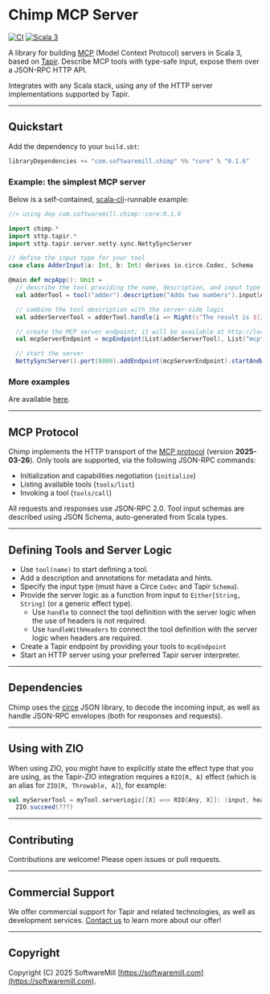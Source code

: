 # Chimp MCP Server

[![CI](https://github.com/softwaremill/chimp/actions/workflows/ci.yml/badge.svg)](https://github.com/softwaremill/chimp/actions/workflows/ci.yml)
[![Scala 3](https://img.shields.io/badge/scala-3-blue.svg)](https://www.scala-lang.org/)

A library for building [MCP](#mcp-protocol) (Model Context Protocol) servers in Scala 3, based on [Tapir](https://tapir.softwaremill.com/). Describe MCP tools with type-safe input, expose them over a JSON-RPC HTTP API. 

Integrates with any Scala stack, using any of the HTTP server implementations supported by Tapir.

---

## Quickstart

Add the dependency to your `build.sbt`:

```scala
libraryDependencies += "com.softwaremill.chimp" %% "core" % "0.1.6"
```

### Example: the simplest MCP server

Below is a self-contained, [scala-cli](https://scala-cli.virtuslab.org)-runnable example:

```scala
//> using dep com.softwaremill.chimp::core:0.1.6

import chimp.*
import sttp.tapir.*
import sttp.tapir.server.netty.sync.NettySyncServer

// define the input type for your tool
case class AdderInput(a: Int, b: Int) derives io.circe.Codec, Schema

@main def mcpApp(): Unit =
  // describe the tool providing the name, description, and input type
  val adderTool = tool("adder").description("Adds two numbers").input[AdderInput]

  // combine the tool description with the server-side logic
  val adderServerTool = adderTool.handle(i => Right(s"The result is ${i.a + i.b}"))

  // create the MCP server endpoint; it will be available at http://localhost:8080/mcp  
  val mcpServerEndpoint = mcpEndpoint(List(adderServerTool), List("mcp"))

  // start the server
  NettySyncServer().port(8080).addEndpoint(mcpServerEndpoint).startAndWait()
```

### More examples

Are available [here](https://github.com/softwaremill/chimp/tree/master/examples/src/main/scala/chimp).

---

## MCP Protocol

Chimp implements the HTTP transport of the [MCP protocol](https://modelcontextprotocol.io/specification/2025-03-26) (version **2025-03-26**). Only tools are supported, via the following JSON-RPC commands:

- Initialization and capabilities negotiation (`initialize`)
- Listing available tools (`tools/list`)
- Invoking a tool (`tools/call`)

All requests and responses use JSON-RPC 2.0. Tool input schemas are described using JSON Schema, auto-generated from Scala types.

---

## Defining Tools and Server Logic

- Use `tool(name)` to start defining a tool.
- Add a description and annotations for metadata and hints.
- Specify the input type (must have a Circe `Codec` and Tapir `Schema`).
- Provide the server logic as a function from input to `Either[String, String]` (or a generic effect type).
  - Use `handle` to connect the tool definition with the server logic when the use of headers is not required.
  - Use `handleWithHeaders` to connect the tool definition with the server logic when headers are required.
- Create a Tapir endpoint by providing your tools to `mcpEndpoint` 
- Start an HTTP server using your preferred Tapir server interpreter.

---

## Dependencies

Chimp uses the [circe](https://github.com/circe/circe) JSON library, to decode the incoming input, as well as handle
JSON-RPC envelopes (both for responses and requests).

---

## Using with ZIO

When using ZIO, you might have to explicitly state the effect type that you are using, as the Tapir-ZIO integration requires
a `RIO[R, A]` effect (which is an alias for `ZIO[R, Throwable, A]`), for example:

```scala
val myServerTool = myTool.serverLogic[[X] =>> RIO[Any, X]]: (input, headers) => 
  ZIO.succeed(???)
```

---

## Contributing

Contributions are welcome! Please open issues or pull requests.

---

## Commercial Support

We offer commercial support for Tapir and related technologies, as well as development services. [Contact us](https://softwaremill.com) to learn more about our offer!

---

## Copyright

Copyright (C) 2025 SoftwareMill [https://softwaremill.com](https://softwaremill.com).